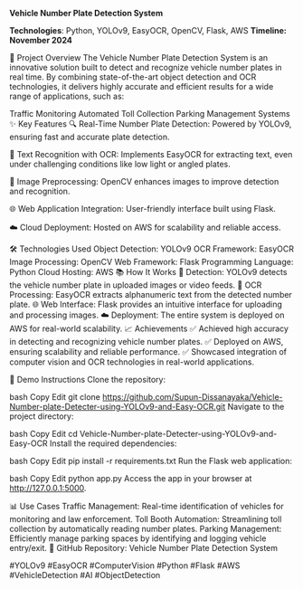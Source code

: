 **Vehicle Number Plate Detection System**

**Technologies**: Python, YOLOv9, EasyOCR, OpenCV, Flask, AWS
**Timeline: November 2024**



🚗 Project Overview
The Vehicle Number Plate Detection System is an innovative solution built to detect and recognize vehicle number plates in real time. By combining state-of-the-art object detection and OCR technologies, it delivers highly accurate and efficient results for a wide range of applications, such as:

Traffic Monitoring
Automated Toll Collection
Parking Management Systems
✨ Key Features
🔍 Real-Time Number Plate Detection:
Powered by YOLOv9, ensuring fast and accurate plate detection.

📝 Text Recognition with OCR:
Implements EasyOCR for extracting text, even under challenging conditions like low light or angled plates.

📸 Image Preprocessing:
OpenCV enhances images to improve detection and recognition.

🌐 Web Application Integration:
User-friendly interface built using Flask.

☁️ Cloud Deployment:
Hosted on AWS for scalability and reliable access.

🛠️ Technologies Used
Object Detection: YOLOv9
OCR Framework: EasyOCR
Image Processing: OpenCV
Web Framework: Flask
Programming Language: Python
Cloud Hosting: AWS
📚 How It Works
🔎 Detection: YOLOv9 detects the vehicle number plate in uploaded images or video feeds.
📝 OCR Processing: EasyOCR extracts alphanumeric text from the detected number plate.
🌐 Web Interface: Flask provides an intuitive interface for uploading and processing images.
☁️ Deployment: The entire system is deployed on AWS for real-world scalability.
📈 Achievements
✅ Achieved high accuracy in detecting and recognizing vehicle number plates.
✅ Deployed on AWS, ensuring scalability and reliable performance.
✅ Showcased integration of computer vision and OCR technologies in real-world applications.

🚀 Demo Instructions
Clone the repository:

bash
Copy
Edit
git clone https://github.com/Supun-Dissanayaka/Vehicle-Number-plate-Detecter-using-YOLOv9-and-Easy-OCR.git
Navigate to the project directory:

bash
Copy
Edit
cd Vehicle-Number-plate-Detecter-using-YOLOv9-and-Easy-OCR
Install the required dependencies:

bash
Copy
Edit
pip install -r requirements.txt
Run the Flask web application:

bash
Copy
Edit
python app.py
Access the app in your browser at http://127.0.0.1:5000.

📊 Use Cases
Traffic Management: Real-time identification of vehicles for monitoring and law enforcement.
Toll Booth Automation: Streamlining toll collection by automatically reading number plates.
Parking Management: Efficiently manage parking spaces by identifying and logging vehicle entry/exit.
🔗 GitHub Repository: Vehicle Number Plate Detection System

#YOLOv9 #EasyOCR #ComputerVision #Python #Flask #AWS #VehicleDetection #AI #ObjectDetection
